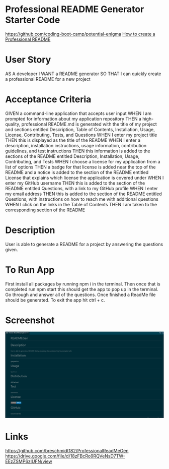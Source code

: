 # Professional README Generator Starter Code
https://github.com/coding-boot-camp/potential-enigma
[How to create a Professional README](https://coding-boot-camp.github.io/full-stack/github/professional-readme-guide)

# User Story
AS A developer
I WANT a README generator
SO THAT I can quickly create a professional README for a new project

# Acceptance Criteria
GIVEN a command-line application that accepts user input
WHEN I am prompted for information about my application repository
THEN a high-quality, professional README.md is generated with the title of my project and sections entitled Description, Table of Contents, Installation, Usage, License, Contributing, Tests, and Questions
WHEN I enter my project title
THEN this is displayed as the title of the README
WHEN I enter a description, installation instructions, usage information, contribution guidelines, and test instructions
THEN this information is added to the sections of the README entitled Description, Installation, Usage, Contributing, and Tests
WHEN I choose a license for my application from a list of options
THEN a badge for that license is added near the top of the README and a notice is added to the section of the README entitled License that explains which license the application is covered under
WHEN I enter my GitHub username
THEN this is added to the section of the README entitled Questions, with a link to my GitHub profile
WHEN I enter my email address
THEN this is added to the section of the README entitled Questions, with instructions on how to reach me with additional questions
WHEN I click on the links in the Table of Contents
THEN I am taken to the corresponding section of the README

# Description
User is able to generate a README for a project by answering the questions given.

# To Run App
First install all packages by running npm i in the terminal. Then once that is completed run npm start this should get the app to pop up in the terminal. Go through and answer all of the questions. Once finished a ReadMe file should be generated. To exit the app hit ctrl + c.

# Screenshot
![Screenshot of READMESample](./Screenshot%202022-06-04%20121615.png)

# Links
https://github.com/breschmidt182/ProfessionalReadMeGen
https://drive.google.com/file/d/18zFBcRo9RQVeNsD7TW-EEzZSMP6zIUFN/view


